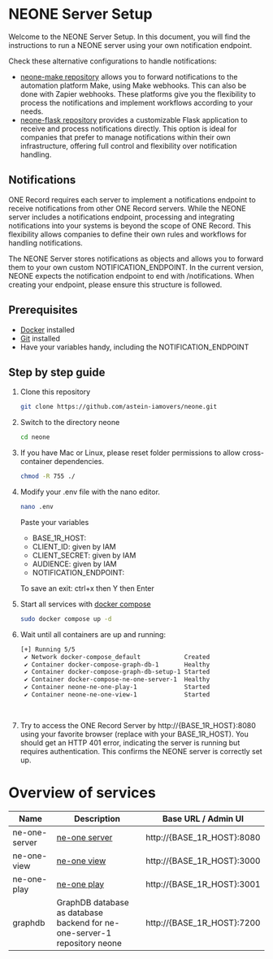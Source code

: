 # NEONE Server Setup

Welcome to the NEONE Server Setup. In this document, you will find the instructions to run a NEONE server using your own notification endpoint.

Check these alternative configurations to handle notifications:

- [neone-make repository](https://github.com/astein-iamovers/neone-make) allows you to forward notifications to the automation platform Make, using Make webhooks. This can also be done with Zapier webhooks. These platforms give you the flexibility to process the notifications and implement workflows according to your needs.
- [neone-flask repository](https://github.com/astein-iamovers/neone-flask) provides a customizable Flask application to receive and process notifications directly. This option is ideal for companies that prefer to manage notifications within their own infrastructure, offering full control and flexibility over notification handling.


## Notifications

ONE Record requires each server to implement a notifications endpoint to receive notifications from other ONE Record servers. While the NEONE server includes a notifications endpoint, processing and integrating notifications into your systems is beyond the scope of ONE Record. This flexibility allows companies to define their own rules and workflows for handling notifications.

The NEONE Server stores notifications as objects and allows you to forward them to your own custom NOTIFICATION_ENDPOINT. In the current version, NEONE expects the notification endpoint to end with /notifications. When creating your endpoint, please ensure this structure is followed.

## Prerequisites

- [Docker](https://docs.docker.com/get-docker/) installed
- [Git](https://git-scm.com/downloads) installed
- Have your variables handy, including the NOTIFICATION_ENDPOINT

## Step by step guide

1) Clone this repository
   ```bash
   git clone https://github.com/astein-iamovers/neone.git
   ```
2) Switch to the directory neone
   ```bash
   cd neone
   ```
3) If you have Mac or Linux, please reset folder permissions to allow cross-container dependencies.
   ```bash
   chmod -R 755 ./
   ```
4) Modify your .env file with the nano editor.
   ```bash
   nano .env
   ```
   Paste your variables
   - BASE_1R_HOST:
   - CLIENT_ID: given by IAM
   - CLIENT_SECRET: given by IAM
   - AUDIENCE: given by IAM
   - NOTIFICATION_ENDPOINT:
   
   To save an exit: ctrl+x then Y then Enter
5) Start all services with [docker compose](https://docs.docker.com/compose/)
   ```bash
   sudo docker compose up -d
   ```
6) Wait until all containers are up and running:
   ```bash
   [+] Running 5/5
    ✔ Network docker-compose_default            Created
    ✔ Container docker-compose-graph-db-1       Healthy
    ✔ Container docker-compose-graph-db-setup-1 Started
    ✔ Container docker-compose-ne-one-server-1  Healthy
    ✔ Container neone-ne-one-play-1             Started
    ✔ Container neone-ne-one-view-1             Started
        
    
   ```
7) Try to access the ONE Record Server by http://{BASE_1R_HOST}:8080 using your favorite browser (replace with your BASE_1R_HOST).
You should get an HTTP 401 error, indicating the server is running but requires authentication. This confirms the NEONE server is correctly set up.

# Overview of services

| Name | Description | Base URL / Admin UI |
|-|-|-|
| ne-one-server | [ne-one server](https://git.openlogisticsfoundation.org/wg-digitalaircargo/ne-one) | http://{BASE_1R_HOST}:8080 |
| ne-one-view | [ne-one view](https://git.openlogisticsfoundation.org/wg-digitalaircargo/ne-one-view) | http://{BASE_1R_HOST}:3000 |
| ne-one-play | [ne-one play](https://github.com/aloccid-iata/neoneplay) | http://{BASE_1R_HOST}:3001 |
| graphdb | GraphDB database as database backend for ne-one-server-1 repository neone | http://{BASE_1R_HOST}:7200 |


